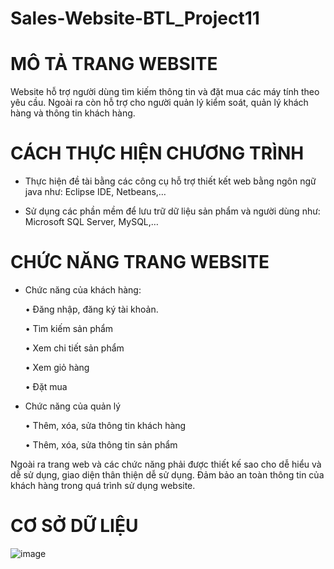 # Sales-Website-BTL_Project11

# MÔ TẢ TRANG WEBSITE

Website hỗ trợ người dùng tìm kiếm thông tin và đặt mua các máy tính theo yêu cầu. Ngoài ra còn hỗ trợ cho người quản lý kiểm soát, quản lý khách hàng và thông tin khách hàng.

# CÁCH THỰC HIỆN CHƯƠNG TRÌNH

  -	Thực hiện đề tài bằng các công cụ hỗ trợ thiết kết web bằng ngôn ngữ java như: Eclipse IDE, Netbeans,…
    
  -	Sử dụng các phần mềm để lưu trữ dữ liệu sản phẩm và người dùng như: Microsoft SQL Server, MySQL,…
    
# CHỨC NĂNG TRANG WEBSITE

  -	Chức năng của khách hàng:
    
    •	Đăng nhập, đăng ký tài khoản.

    •	Tìm kiếm sản phẩm
   	
    •	Xem chi tiết sản phẩm
   	
    •	Xem giỏ hàng
   	
    •	Đặt mua
   	
  -	Chức năng của quản lý
    
    •	Thêm, xóa, sửa thông tin khách hàng
   	
    •	Thêm, xóa, sửa thông tin sản phẩm
   	
Ngoài ra trang web và các chức năng phải được thiết kế sao cho dễ hiểu và dễ sử dụng, giao diện thân thiện dễ sử dụng. Đảm bảo an toàn thông tin của khách hàng trong quá trình sử dụng website.

# CƠ SỞ DỮ LIỆU

![image](https://github.com/user-attachments/assets/ce79dc75-d422-45cb-8a4c-00d23cf1d5c4)





